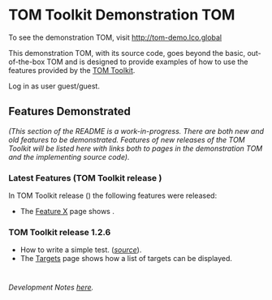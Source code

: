 # TOM Toolkit Demonstration TOM
To see the demonstration TOM, visit http://tom-demo.lco.global

<!--- _(If you are interested in exploring a vanilla, unadorned, out-of-the-box TOM, visit http://tom-base.lco.global)._ --->

This demonstration TOM, with its source code, goes beyond the basic, out-of-the-box TOM and  is designed to provide
examples of how to use the features provided by the [TOM Toolkit](https://tom-toolkit.readthedocs.io/).

Log in as user guest/guest.


## Features Demonstrated
_(This section of the README is a work-in-progress. There are both new and old features
to be demonstrated. Features of new releases of the TOM Toolkit will be listed here with links
both to pages in the demonstration TOM and the implementing source code)._

### Latest Features (TOM Toolkit release _<insert-release-here>_)

In TOM Toolkit release (_<insert-release-here>_) the following features were released:
* The [Feature X](http://tom-demo.lco.global/) page shows _<something-about-feature-x>_.


### TOM Toolkit release 1.2.6
* How to write a simple test. ([_source_](https://github.com/LCOGT/tom-demo/blob/e7594737c068ce7b01f875aeaddbe7f575b4e755/tom_demo/tests/test.py#L5)).
* The [Targets](http://tom-demo.lco.global/targets/) page shows how a list of targets can be displayed.

#
_Development Notes [here](README-dev.md)._
